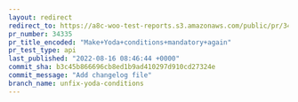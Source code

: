 ```yaml
---
layout: redirect
redirect_to: https://a8c-woo-test-reports.s3.amazonaws.com/public/pr/34335/api/index.html
pr_number: 34335
pr_title_encoded: "Make+Yoda+conditions+mandatory+again"
pr_test_type: api
last_published: "2022-08-16 08:46:44 +0000"
commit_sha: b3c45b866696cb8ed1b9ad410297d910cd27324e
commit_message: "Add changelog file"
branch_name: unfix-yoda-conditions
---
```

